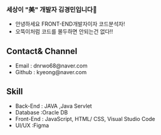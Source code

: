 ### 세상이 "美" 개발자 김경민입니다👋

- 안녕하세요  FRONT-END개발자이자 코드분석자!
- 오뚝이처럼 코드를 몰두하면 안되는건 없다!! 
  


## Contact& Channel
<ul>
  <li>Email : dnrwo68@naver.com</li>
  <li>Github : kyeong@naver.com</li>
</ul>


## Skill

 <ul>
  <li>Back-End : JAVA ,Java Servlet </li>
  <li> Database :Oracle DB</li>
  <li>Front-End : JavaScript, HTML/ CSS, Visual Studio Code </li>
  <li> UI/UX :Figma</li>
  </ul>
